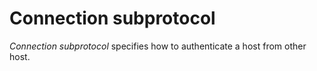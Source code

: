 # Connection subprotocol

*Connection subprotocol* specifies how to authenticate a host from other host.

